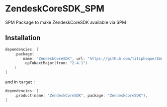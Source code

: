 # ZendeskCoreSDK_SPM

SPM Package to make ZendeskCoreSDK available via SPM

## Installation

```swift
dependencies: [
    .package(
        name: "ZendeskCoreSDK", url: "https://github.com/titiphoque/ZendeskCoreSDK_SPM", 
        .upToNextMajor(from: "2.4.1")
    )
]
```

and in `target` :

```swift
dependencies: [
    .product(name: "ZendeskCoreSDK", package: "ZendeskCoreSDK"),
]
```